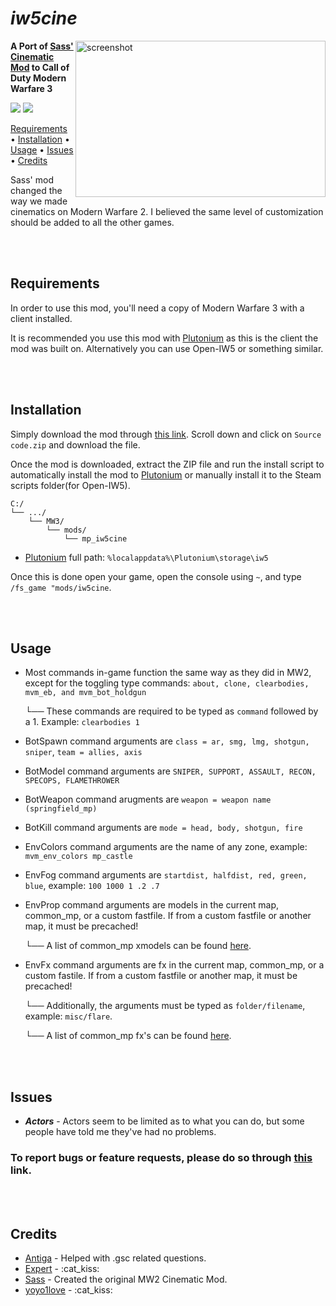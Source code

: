 # *iw5cine*
<img src="https://cdn.wallpapersafari.com/33/97/5tQU9a.jpg" alt="screenshot" height="250px" width="400px" align="right"/>

**A Port of [Sass' Cinematic Mod](https://github.com/sortileges/iw4cine) to Call of Duty Modern Warfare 3**

<div align="left">
<a href="https://github.com/datapIan/iw5cine/releases"><img src="https://img.shields.io/github/v/release/datapIan/iw5cine?label=Latest%20Release&style=flat-square"></a>
  <a href="https://github.com/datapIan/iw5cine/releases""><img src="https://img.shields.io/github/downloads/datapIan/iw5cine/total?style=flat-square"></a>

<p align="left">
  <a href="#requirements">Requirements</a> •
  <a href="#installation">Installation</a> •
  <a href="#usage">Usage</a> •
  <a href="#issues">Issues</a> •
  <a href="#credits">Credits</a>
</p>

Sass' mod changed the way we made cinematics on Modern Warfare 2. I believed the same level of customization should be added to all the other games.

<br/><br/>
## Requirements

In order to use this mod, you'll need a copy of Modern Warfare 3 with a client installed.

It is recommended you use this mod with [Plutonium](https://plutonium.pw) as this is the client the mod was built on. Alternatively you can use Open-IW5 or something similar.

<br/><br/>
## Installation

Simply download the mod through [this link](https://github.com/datapIan/iw5cine/releases/latest). Scroll down and click on `Source code.zip` and download the file.

Once the mod is downloaded, extract the ZIP file and run the install script to automatically install the mod to [Plutonium](https://plutonium.pw) or manually install it to the Steam scripts folder(for Open-IW5).

```
C:/
└── .../
    └── MW3/
        └── mods/
            └── mp_iw5cine
```

- [Plutonium](https://plutonium.pw) full path: `%localappdata%\Plutonium\storage\iw5`

Once this is done open your game, open the console using `~`, and type `/fs_game "mods/iw5cine`.

<br/><br/>
## Usage

* Most commands in-game function the same way as they did in MW2, except for the toggling type commands: `about, clone, clearbodies, mvm_eb, and mvm_bot_holdgun`
  
  └── These commands are required to be typed as `command` followed by a 1. Example: `clearbodies 1`
* BotSpawn command arguments are `class = ar, smg, lmg, shotgun, sniper`, `team = allies, axis`
* BotModel command arguments are `SNIPER, SUPPORT, ASSAULT, RECON, SPECOPS, FLAMETHROWER`
* BotWeapon command arugments are `weapon = weapon name (springfield_mp)`
* BotKill command arguments are `mode = head, body, shotgun, fire`
* EnvColors command arguments are the name of any zone, example: `mvm_env_colors mp_castle`
* EnvFog command arguments are `startdist, halfdist, red, green, blue`, example: `100 1000 1 .2 .7`
* EnvProp command arguments are models in the current map, common_mp, or a custom fastfile. If from a custom fastfile or another map, it must be precached!

  └── A list of common_mp xmodels can be found [here](https://pastebin.com/ssKspwD4).
* EnvFx command arguments are fx in the current map, common_mp, or a custom fastile. If from a custom fastfile or another map, it must be precached!
  
  └── Additionally, the arguments must be typed as `folder/filename`, example: `misc/flare`.
  
  └── A list of common_mp fx's can be found [here](https://pastebin.com/zeHWZNSC).
  
<br/><br/>
## Issues
* ***Actors*** - Actors seem to be limited as to what you can do, but some people have told me they've had no problems.

### To report bugs or feature requests, please do so through [this](https://github.com/datapIan/iw5cine/issues) link.

<br/><br/>
## Credits

* [Antiga](https://github.com/mprust) - Helped with .gsc related questions.
* [Expert](https://github.com/soexperttt) - :cat_kiss:
* [Sass](https://github.com/sortileges) - Created the original MW2 Cinematic Mod.
* [yoyo1love](https://github.com/yoyothebest) - :cat_kiss: